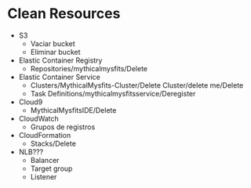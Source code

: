 # Clean Resources
- S3
  - Vaciar bucket
  - Eliminar bucket
- Elastic Container Registry
  - Repositories/mythicalmysfits/Delete
- Elastic Container Service
  - Clusters/MythicalMysfits-Cluster/Delete Cluster/delete me/Delete
  - Task Definitions/mythicalmysfitsservice/Deregister
- Cloud9
  - MythicalMysfitsIDE/Delete
- CloudWatch
  - Grupos de registros
- CloudFormation
  - Stacks/Delete
- NLB???
  - Balancer
  - Target group
  - Listener
